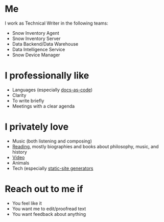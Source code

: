 # Me

I work as Technical Writer in the following teams:

* Snow Inventory Agent
* Snow Inventory Server
* Data Backend/Data Warehouse
* Data Intelligence Service
* Snow Device Manager

# I professionally like

* Languages (especially [docs-as-code](https://www.writethedocs.org/guide/docs-as-code/))
* Clarity
* To write briefly
* Meetings with a clear agenda

# I privately love

* Music (both listening and composing)
* [Reading](https://app.thestorygraph.com/profile/pivic), mostly biographies and books about philosophy, music, and history
* [Video](https://letterboxd.com/pivic)
* Animals
* Tech (especially [static-site generators](https://www.gatsbyjs.com/docs/glossary/static-site-generator/)

# Reach out to me if

* You feel like it
* You want me to edit/proofread text
* You want feedback about anything

<!---
niklaspivic/niklaspivic is a ✨ special ✨ repository because its `README.md` (this file) appears on your GitHub profile.
You can click the Preview link to take a look at your changes.
--->
